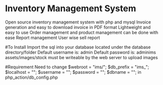 # Inventory Management System
Open source inventory management system with php and mysql
Invoice generation and easy to download invoice in PDF format
Lightweight and easy to use
Order management and product management can be done with ease
Report management
User wise sell report

#To Install
Import the sql into your database located under the database directory/folder
Default username is: admin
Default password is: adminims
assets/images/stock must be writeable by the web server to upload images

#Requirement
Need to change
$webroot = "ims/";
$db_prefix = "ims_";
$localhost = "";
$username = "";
$password = "";
$dbname = "";
in php_action/db_config.php

